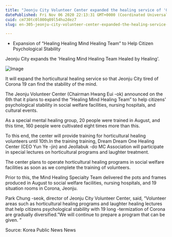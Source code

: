 ```yaml
---
title: "Jeonju City Volunteer Center expanded the healing service of 'Overcoming Colona 19 Melco'"
datePublished: Fri Nov 06 2020 22:13:31 GMT+0000 (Coordinated Universal Time)
cuid: cm730tc0l000q09l54hu2dez7
slug: en-305-jeonju-city-volunteer-center-expanded-the-healing-service-of-overcoming-colona-19-melco

---
```



- Expansion of “Healing Healing Mind Healing Team” to Help Citizen Psychological Stability

Jeonju City expands the 'Healing Mind Healing Team Healed by Healing'.

![Image](https://cdn.hashnode.com/res/hashnode/image/upload/v1739431851278/c1deabd4-27af-45ec-a42c-71be3bfcac3e.jpeg)

It will expand the horticultural healing service so that Jeonju City tired of Corona 19 can find the stability of the mind.

The Jeonju Volunteer Center (Chairman Hwang Eui -ok) announced on the 6th that it plans to expand the “Healing Mind Healing Team” to help citizens' psychological stability in social welfare facilities, nursing hospitals, and cultural events.

As a special mental healing group, 20 people were trained in August, and this time, 160 people were cultivated eight times more than this.

To this end, the center will provide training for horticultural healing volunteers until 10th.In the training training, Dream Dream One Healing Center (CEO Yun Ye -jin) and Jeollabuk -do MC Association will participate in special lectures on horticultural programs and laughter treatment.

The center plans to operate horticultural healing programs in social welfare facilities as soon as we complete the training of volunteers.

Prior to this, the Mind Healing Specialty Team delivered the pots and frames produced in August to social welfare facilities, nursing hospitals, and 19 situation rooms in Corona, Jeonju.

Park Chung -seok, director of Jeonju City Volunteer Center, said, “Volunteer areas such as horticultural healing programs and laughter healing lectures that help citizens psychological stability with 19 long -termization of Corona are gradually diversified.”We will continue to prepare a program that can be given. ”

Source: Korea Public News News